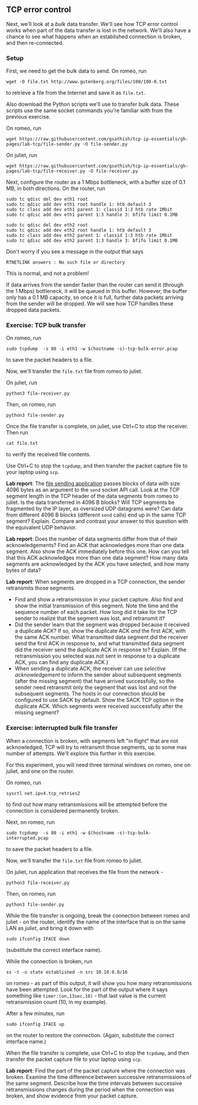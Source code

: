 
## TCP error control


Next, we'll look at a *bulk* data transfer. We'll see how TCP error control works when part of the data transfer is lost in the network. We'll also have a chance to see what happens when an established connection is broken, and then re-connected.


### Setup

First, we need to get the bulk data to send. On romeo, run

```
wget -O file.txt http://www.gutenberg.org/files/100/100-0.txt
```

to retrieve a file from the Internet and save it as `file.txt`. 

Also download the Python scripts we'll use to transfer bulk data. These scripts use the same socket commands you're familiar with from the previous exercise.

On romeo, run

```
wget https://raw.githubusercontent.com/gsathish/tcp-ip-essentials/gh-pages/lab-tcp/file-sender.py -O file-sender.py
```

On juliet, run

```
wget https://raw.githubusercontent.com/gsathish/tcp-ip-essentials/gh-pages/lab-tcp/file-receiver.py -O file-receiver.py
```

Next, configure the router as a 1 Mbps bottleneck, with a buffer size of 0.1 MB, in both directions. On the router, run

```
sudo tc qdisc del dev eth1 root  
sudo tc qdisc add dev eth1 root handle 1: htb default 3  
sudo tc class add dev eth1 parent 1: classid 1:3 htb rate 1Mbit  
sudo tc qdisc add dev eth1 parent 1:3 handle 3: bfifo limit 0.1MB

sudo tc qdisc del dev eth2 root  
sudo tc qdisc add dev eth2 root handle 1: htb default 3  
sudo tc class add dev eth2 parent 1: classid 1:3 htb rate 1Mbit  
sudo tc qdisc add dev eth2 parent 1:3 handle 3: bfifo limit 0.1MB  
```

Don't worry if you see a message in the output that says

```
RTNETLINK answers : No such file or directory  
```

This is normal, and not a problem!

If data arrives from the sender faster than the router can send it (through the 1 Mbps) bottleneck, it will be queued in this buffer. However, the buffer only has a 0.1 MB capacity, so once it is full, further data packets arriving from the sender will be dropped. We will see how TCP handles these dropped data packets.

### Exercise: TCP bulk transfer

On romeo, run

```
sudo tcpdump  -s 80 -i eth1 -w $(hostname -s)-tcp-bulk-error.pcap  
```

to save the packet headers to a file.


Now, we'll transfer the `file.txt` file from romeo to juliet.

On juliet, run

```
python3 file-receiver.py
```

Then, on romeo, run


```
python3 file-sender.py
```

Once the file transfer is complete, on juliet, use Ctrl+C to stop the receiver. Then run


```
cat file.txt
```

to verify the received file contents.

Use Ctrl+C to stop the `tcpdump`, and then transfer the packet capture file to your laptop using `scp`.

**Lab report**: The [file sending application](file-sender.py) passes blocks of data with size 4096 bytes as an argument to the `send` socket API call. Look at the TCP segment length in the TCP header of the data segments from romeo to juliet. Is the data transferred in 4096 B blocks? Will TCP segments be fragmented by the IP layer, as oversized UDP datagrams were? Can data from different 4096 B blocks (different `send` calls) end up in the same TCP segment? Explain. Compare and contrast your answer to this question with the equivalent UDP behavior.

**Lab report**: Does the number of data segments differ from that of their acknowledgements? Find an ACK that acknowledges more than one data segment. Also show the ACK immediately before this one. How can you tell that this ACK acknowledges more than one data segment? How many data segments are acknowledged by the ACK you have selected, and how many bytes of data?


**Lab report**: When segments are dropped in a TCP connection, the sender retransmits those segments.

* Find and show a retransmission in your packet capture. Also find and show the initial transmission of this segment. Note the time and the sequence number of each packet. How long did it take for the TCP sender to realize that the segment was lost, and retransmit it?
* Did the sender learn that the segment was dropped because it received a duplicate ACK? If so, show the duplicate ACK *and* the first ACK, with the same ACK number. What transmitted data segment did the receiver send the first ACK in response to, and what transmitted data segment did the receiver send the duplicate ACK in response to? Explain. (If the retransmission you selected was not sent in response to a duplicate ACK, you can find any duplicate ACK.)
* When sending a duplicate ACK, the receiver can use *selective acknowledgement* to inform the sender about subsequent segments (after the missing segment) that have arrived successfully, so the sender need retransmit only the segment that was lost and not the subsequent segments. The hosts in our connection should be configured to use SACK by default. Show the SACK TCP option in the duplicate ACK. Which segments were received successfully after the missing segment?



### Exercise: interrupted bulk file transfer

When a connection is broken, with segments left "in flight" that are not acknowledged, TCP will try to retransmit those segments, up to some max number of attempts. We'll explore this further in this exercise.

For this experiment, you will need three terminal windows on romeo, one on juliet, and one on the router.

On romeo, run

```
sysctl net.ipv4.tcp_retries2
```

to find out how many retransmissions will be attempted before the connection is considered permanently broken.


Next, on romeo, run

```
sudo tcpdump  -s 80 -i eth1 -w $(hostname -s)-tcp-bulk-interrupted.pcap  
```

to save the packet headers to a file.


Now, we'll transfer the `file.txt` file from romeo to juliet.

On juliet, run application that receives the file from the network - 

```
python3 file-receiver.py
```

Then, on romeo, run


```
python3 file-sender.py
```

While the file transfer is ongoing, break the connection between romeo and juliet - on the router, identify the name of the interface that is on the same LAN as *juliet*, and bring it down with


```
sudo ifconfig IFACE down
```

(substitute the correct interface name).

While the connection is broken, run

```
ss -t -o state established -n src 10.10.0.0/16
```


on romeo - as part of this output, it will show you how many retransmissions have been attempted. Look for the part of the output where it says something like `timer:(on,13sec,10)` - that last value is the current retransmission count (10, in my example).


After a few minutes, run

```
sudo ifconfig IFACE up
```

on the router to restore the connection. (Again, substitute the correct interface name.)

When the file transfer is complete, use Ctrl+C to stop the `tcpdump`, and then transfer the packet capture file to your laptop using `scp`.

**Lab report**: Find the part of the packet capture where the connection was broken.  Examine the time difference between successive retransmissions of the same segment. Describe how the time intervals between successive retransmissions changes during the period when the connection was broken, and show evidence from your packet capture.

